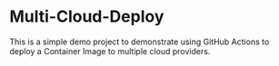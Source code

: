 # Multi-Cloud-Deploy

This is a simple demo project to demonstrate using GitHub Actions to deploy a Container Image to multiple cloud providers.
